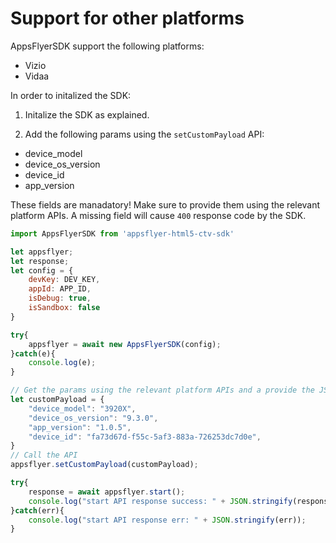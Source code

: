 # <a id="other-platforms"> Support for other platforms

AppsFlyerSDK support the following platforms:
- Vizio
- Vidaa

In order to initalized the SDK:

1. Initalize the SDK as explained.

2. Add the following params using the `setCustomPayload` API:
- device_model
- device_os_version
- device_id
- app_version

These fields are manadatory! 
Make sure to provide them using the relevant platform APIs. A missing field will cause `400` response code by the SDK.

```javascript
import AppsFlyerSDK from 'appsflyer-html5-ctv-sdk'

let appsflyer;
let response;
let config = {
    devKey: DEV_KEY,
    appId: APP_ID,
    isDebug: true, 
    isSandbox: false
}

try{
    appsflyer = await new AppsFlyerSDK(config);
}catch(e){
    console.log(e);
}  

// Get the params using the relevant platform APIs and a provide the JSON object
let customPayload = {
    "device_model": "3920X",
    "device_os_version": "9.3.0",
    "app_version": "1.0.5",
    "device_id": "fa73d67d-f55c-5af3-883a-726253dc7d0e",
}
// Call the API
appsflyer.setCustomPayload(customPayload);

try{
    response = await appsflyer.start();
    console.log("start API response success: " + JSON.stringify(response));
}catch(err){
    console.log("start API response err: " + JSON.stringify(err));
}
```
 